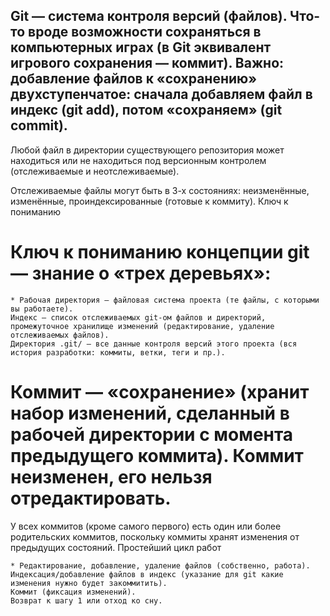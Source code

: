 ## Git — система контроля версий (файлов). Что-то вроде возможности сохраняться в компьютерных играх (в Git эквивалент игрового сохранения — коммит). Важно: добавление файлов к «сохранению» двухступенчатое: сначала добавляем файл в индекс (git add), потом «сохраняем» (git commit).

Любой файл в директории существующего репозитория может находиться или не находиться под версионным контролем (отслеживаемые и неотслеживаемые).

Отслеживаемые файлы могут быть в 3-х состояниях: неизменённые, изменённые, проиндексированные (готовые к коммиту).
Ключ к пониманию

# Ключ к пониманию концепции git — знание о «трех деревьях»:

    * Рабочая директория — файловая система проекта (те файлы, с которыми вы работаете).
    Индекс — список отслеживаемых git-ом файлов и директорий, промежуточное хранилище изменений (редактирование, удаление отслеживаемых файлов).
    Директория .git/ — все данные контроля версий этого проекта (вся история разработки: коммиты, ветки, теги и пр.).

# Коммит — «сохранение» (хранит набор изменений, сделанный в рабочей директории с момента предыдущего коммита). Коммит неизменен, его нельзя отредактировать.

У всех коммитов (кроме самого первого) есть один или более родительских коммитов, поскольку коммиты хранят изменения от предыдущих состояний.
Простейший цикл работ

    * Редактирование, добавление, удаление файлов (собственно, работа).
    Индексация/добавление файлов в индекс (указание для git какие изменения нужно будет закоммитить).
    Коммит (фиксация изменений).
    Возврат к шагу 1 или отход ко сну.

